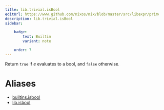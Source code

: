 ```yaml
---
title: lib.trivial.isBool
editUrl: https://www.github.com/nixos/nix/blob/master/src/libexpr/primops.cc
description: lib.trivial.isBool
sidebar:

    badge:
        text: Builtin
        variant: note

    order: 7
---
```


Return `true` if *e* evaluates to a bool, and `false` otherwise.


# Aliases

- [builtins.isbool](/nix-doc-comments/reference/builtins/builtins-isbool)
- [lib.isbool](/nix-doc-comments/reference/lib/lib-isbool)


